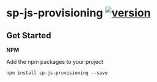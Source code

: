 # sp-js-provisioning [![version](https://img.shields.io/badge/version-1.1.0-yellow.svg)](https://semver.org)

## Get Started

**NPM**

Add the npm packages to your project

```shell
npm install sp-js-provisioning --save
```